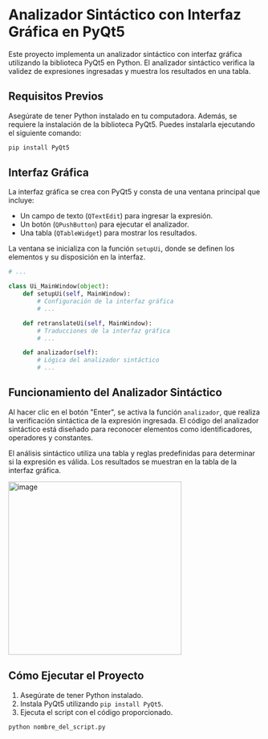 # Analizador Sintáctico con Interfaz Gráfica en PyQt5

Este proyecto implementa un analizador sintáctico con interfaz gráfica utilizando la biblioteca PyQt5 en Python. El analizador sintáctico verifica la validez de expresiones ingresadas y muestra los resultados en una tabla.

## Requisitos Previos
Asegúrate de tener Python instalado en tu computadora. Además, se requiere la instalación de la biblioteca PyQt5. Puedes instalarla ejecutando el siguiente comando:

```bash
pip install PyQt5
```

## Interfaz Gráfica
La interfaz gráfica se crea con PyQt5 y consta de una ventana principal que incluye:

- Un campo de texto (`QTextEdit`) para ingresar la expresión.
- Un botón (`QPushButton`) para ejecutar el analizador.
- Una tabla (`QTableWidget`) para mostrar los resultados.

La ventana se inicializa con la función `setupUi`, donde se definen los elementos y su disposición en la interfaz.

```python
# ...

class Ui_MainWindow(object):
    def setupUi(self, MainWindow):
        # Configuración de la interfaz gráfica
        # ...

    def retranslateUi(self, MainWindow):
        # Traducciones de la interfaz gráfica
        # ...

    def analizador(self):
        # Lógica del analizador sintáctico
        # ...
```

## Funcionamiento del Analizador Sintáctico
Al hacer clic en el botón "Enter", se activa la función `analizador`, que realiza la verificación sintáctica de la expresión ingresada. El código del analizador sintáctico está diseñado para reconocer elementos como identificadores, operadores y constantes.

El análisis sintáctico utiliza una tabla y reglas predefinidas para determinar si la expresión es válida. Los resultados se muestran en la tabla de la interfaz gráfica.

<img width="345" alt="image" src="https://github.com/ferbc31/Compilador-Seminario-Traductores-2/assets/125149035/c168fa86-948c-4885-b114-ab08911838b7">

## Cómo Ejecutar el Proyecto
1. Asegúrate de tener Python instalado.
2. Instala PyQt5 utilizando `pip install PyQt5`.
3. Ejecuta el script con el código proporcionado.

```bash
python nombre_del_script.py
```

